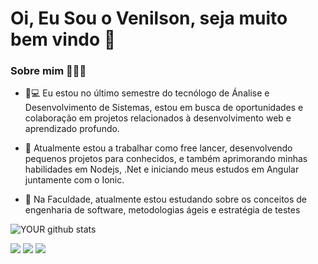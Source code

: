 # Oi, Eu Sou o Venilson, seja muito bem vindo 👋

### Sobre mim 👨🏽‍🚀

- 🚀💻 Eu estou no último semestre do tecnólogo de Ánalise e Desenvolvimento de Sistemas, estou em busca de oportunidades e colaboração em projetos relacionados à desenvolvimento web e aprendizado profundo.

- 🔭 Atualmente estou a trabalhar como free lancer, desenvolvendo pequenos projetos para conhecidos, e também aprimorando minhas habilidades em Nodejs, .Net e iniciando meus estudos em Angular juntamente com o Ionic.

- 🌱 Na Faculdade, atualmente estou estudando sobre os conceitos de engenharia de software, metodologias ágeis e estratégia de testes

![YOUR github stats](https://github-readme-stats.vercel.app/api?username=venilson1)

[<img src="https://img.shields.io/badge/linkedin-%230077B5.svg?&style=for-the-badge&logo=linkedin&logoColor=white" />](https://www.linkedin.com/in/venilson1/) 
[<img src = "https://img.shields.io/badge/instagram-%23E4405F.svg?&style=for-the-badge&logo=instagram&logoColor=white">](https://www.instagram.com/padawan_programmer/) 
[<img src = "https://img.shields.io/badge/facebook-%231877F2.svg?&style=for-the-badge&logo=facebook&logoColor=white">](https://www.facebook.com/VehSantos2)
